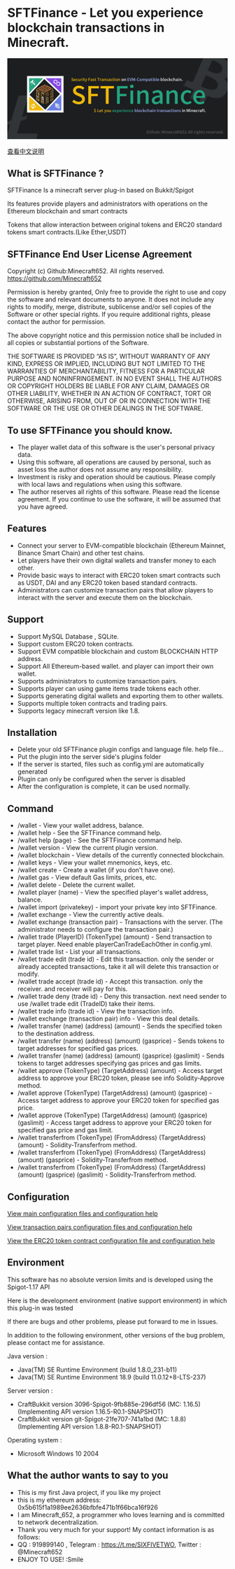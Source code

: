 # SFTFinance - Let you experience blockchain transactions in Minecraft.

![](/banner.png)

[查看中文说明](/README_zh.md)

## What is SFTFinance ?

SFTFinance Is a minecraft server plug-in based on Bukkit/Spigot

Its features provide players and administrators with operations on the Ethereum blockchain and smart contracts

Tokens that allow interaction between original tokens and ERC20 standard tokens smart contracts.(Like Ether,USDT)

## SFTFinance End User License Agreement

Copyright (c) Github:Minecraft652. All rights reserved.
https://github.com/Minecraft652

Permission is hereby granted, Only free to provide the right to use and copy the software and relevant documents to anyone.
It does not include any rights to modify, merge, distribute, sublicense and/or sell copies of the Software or other special rights.
If you require additional rights, please contact the author for permission.

The above copyright notice and this permission notice shall be included in all copies or substantial portions of the Software.

THE SOFTWARE IS PROVIDED “AS IS”, WITHOUT WARRANTY OF ANY KIND, EXPRESS OR IMPLIED, INCLUDING BUT NOT LIMITED TO THE WARRANTIES OF MERCHANTABILITY, FITNESS FOR A PARTICULAR PURPOSE AND NONINFRINGEMENT. IN NO EVENT SHALL THE AUTHORS OR COPYRIGHT HOLDERS BE LIABLE FOR ANY CLAIM, DAMAGES OR OTHER LIABILITY, WHETHER IN AN ACTION OF CONTRACT, TORT OR OTHERWISE, ARISING FROM, OUT OF OR IN CONNECTION WITH THE SOFTWARE OR THE USE OR OTHER DEALINGS IN THE SOFTWARE.

## To use SFTFinance you should know.

- The player wallet data of this software is the user's personal privacy data.
- Using this software, all operations are caused by personal, such as asset loss the author does not assume any responsibility.
- Investment is risky and operation should be cautious. Please comply with local laws and regulations when using this software.
- The author reserves all rights of this software. Please read the license agreement. If you continue to use the software, it will be assumed that you have agreed.

## Features

- Connect your server to EVM-compatible blockchain (Ethereum Mainnet, Binance Smart Chain) and other test chains.
- Let players have their own digital wallets and transfer money to each other.
- Provide basic ways to interact with ERC20 token smart contracts such as USDT, DAI and any ERC20 token based standard contracts.
- Administrators can customize transaction pairs that allow players to interact with the server and execute them on the blockchain.

## Support

- Support MySQL Database , SQLite.
- Support custom ERC20 token contracts.
- Support EVM compatible blockchain and custom BLOCKCHAIN HTTP address.
- Support All Ethereum-based wallet. and player can import their own wallet.
- Supports administrators to customize transaction pairs.
- Supports player can using game items trade tokens each other.
- Supports generating digital wallets and exporting them to other wallets.
- Supports multiple token contracts and trading pairs.
- Supports legacy minecraft version like 1.8.

## Installation

- Delete your old SFTFinance plugin configs and language file. help file...
- Put the plugin into the server side's plugins folder
- If the server is started, files such as config.yml are automatically generated
- Plugin can only be configured when the server is disabled
- After the configuration is complete, it can be used normally.

## Command

- /wallet - View your wallet address, balance.
- /wallet help - See the SFTFinance command help.
- /wallet help (page) - See the SFTFinance command help.
- /wallet version - View the current plugin version.
- /wallet blockchain - View details of the currently connected blockchain.
- /wallet keys - View your wallet mnemonics, keys, etc.
- /wallet create - Create a wallet (if you don't have one).
- /wallet gas - View default Gas limits, prices, etc.
- /wallet delete - Delete the current wallet.
- /wallet player (name) - View the specified player's wallet address, balance.
- /wallet import (privatekey) - import your private key into SFTFinance.
- /wallet exchange - View the currently active deals.
- /wallet exchange (transaction pair) - Transactions with the server. (The administrator needs to configure the transaction pair.)
- /wallet trade (PlayerID) (TokenType) (amount) - Send transaction to target player. Need enable playerCanTradeEachOther in config.yml.
- /wallet trade list - List your all transactions.
- /wallet trade edit (trade id) - Edit this transaction. only the sender or already accepted transactions, take it all will delete this transaction or modify.
- /wallet trade accept (trade id) - Accept this transaction. only the receiver. and receiver will pay for this.
- /wallet trade deny (trade id) - Deny this transaction. next need sender to use /wallet trade edit (TradeID) take their items.
- /wallet trade info (trade id) - View the transaction info.
- /wallet exchange (transaction pair) info - View this deal details.
- /wallet transfer (name) (address) (amount) - Sends the specified token to the destination address.
- /wallet transfer (name) (address) (amount) (gasprice) - Sends tokens to target addresses for specified gas prices.
- /wallet transfer (name) (address) (amount) (gasprice) (gaslimit) - Sends tokens to target addresses specifying gas prices and gas limits.
- /wallet approve (TokenType) (TargetAddress) (amount) - Access target address to approve your ERC20 token, please see info Solidity-Approve method.
- /wallet approve (TokenType) (TargetAddress) (amount) (gasprice) - Access target address to approve your ERC20 token for specified gas price.
- /wallet approve (TokenType) (TargetAddress) (amount) (gasprice) (gaslimit) - Access target address to approve your ERC20 token for specified gas price and gas limit.
- /wallet transferfrom (TokenType) (FromAddress) (TargetAddress) (amount) - Solidity-Transferfrom method.
- /wallet transferfrom (TokenType) (FromAddress) (TargetAddress) (amount) (gasprice) - Solidity-Transferfrom method.
- /wallet transferfrom (TokenType) (FromAddress) (TargetAddress) (amount) (gasprice) (gaslimit) - Solidity-Transferfrom method.
  
## Configuration

[View main configuration files and configuration help](/src/main/resources/config.yml)

[View transaction pairs configuration files and configuration help](/src/main/resources/exchange.yml)

[View the ERC20 token contract configuration file and configuration help](/src/main/resources/contract.yml)

## Environment

This software has no absolute version limits and is developed using the Spigot-1.17 API

Here is the development environment (native support environment) in which this plug-in was tested

If there are bugs and other problems, please put forward to me in Issues.

In addition to the following environment, other versions of the bug problem, please contact me for assistance.

Java version :

- Java(TM) SE Runtime Environment (build 1.8.0_231-b11)
- Java(TM) SE Runtime Environment 18.9 (build 11.0.12+8-LTS-237)

Server version : 

- CraftBukkit version 3096-Spigot-9fb885e-296df56 (MC: 1.16.5) (Implementing API version 1.16.5-R0.1-SNAPSHOT)
- CraftBukkit version git-Spigot-21fe707-741a1bd (MC: 1.8.8) (Implementing API version 1.8.8-R0.1-SNAPSHOT)

Operating system : 

- Microsoft Windows 10 2004

## What the author wants to say to you

- This is my first Java project, if you like my project
- this is my ethereum address: 0x5b615f1a1989ee2636bfbfe471b1f66bca16f926
- I am Minecraft_652, a programmer who loves learning and is committed to network decentralization.
- Thank you very much for your support! My contact information is as follows:
- QQ : 919899140 , Telegram : https://t.me/SIXFIVETWO, Twitter : @Minecraft652
- ENJOY TO USE! :Smile

